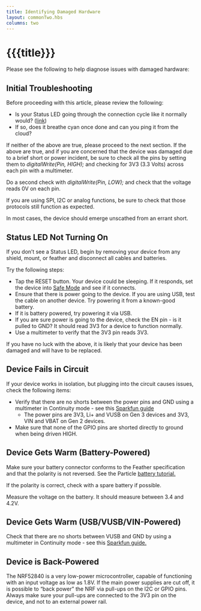 ```yaml
---
title: Identifying Damaged Hardware
layout: commonTwo.hbs
columns: two
---
```


# {{{title}}}
Please see the following to help diagnose issues with damaged hardware:

## Initial Troubleshooting

Before proceeding with this article, please review the following:

* Is your Status LED going through the connection cycle like it normally would? ([link](/tutorials/device-os/led/boron/#standard-modes))
* If so, does it breathe cyan once done and can you ping it from the cloud?

If neither of the above are true, please proceed to the next section. If the above are true, and if you are concerned that the device was damaged due to a brief short or power incident, be sure to check all the pins by setting them to _digitalWrite(Pin, HIGH);_ and checking for 3V3 (3.3 Volts) across each pin with a multimeter.  
  
Do a second check with _digitalWrite(Pin, LOW);_ and check that the voltage reads 0V on each pin.

If you are using SPI, I2C or analog functions, be sure to check that those protocols still function as expected.

In most cases, the device should emerge unscathed from an errant short. 

## Status LED Not Turning On

If you don’t see a Status LED, begin by removing your device from any shield, mount, or feather and disconnect all cables and batteries.

Try the following steps:

* Tap the RESET button. Your device could be sleeping. If it responds, set the device into [Safe Mode](/tutorials/device-os/led/boron/#safe-mode) and see if it connects.
* Ensure that there is power going to the device. If you are using USB, test the cable on another device. Try powering it from a known-good battery.
* If it is battery powered, try powering it via USB.
* If you are sure power is going to the device, check the EN pin - is it pulled to GND? It should read 3V3 for a device to function normally.
* Use a multimeter to verify that the 3V3 pin reads 3V3.

If you have no luck with the above, it is likely that your device has been damaged and will have to be replaced. 

## Device Fails in Circuit

If your device works in isolation, but plugging into the circuit causes issues, check the following items:

* Verify that there are no shorts between the power pins and GND using a multimeter in Continuity mode - see this [Sparkfun guide](https://learn.sparkfun.com/tutorials/how-to-use-a-multimeter/continuity)  
   * The power pins are 3V3, Li+ and VUSB on Gen 3 devices and 3V3, VIN and VBAT on Gen 2 devices.
* Make sure that none of the GPIO pins are shorted directly to ground when being driven HIGH.

## Device Gets Warm (Battery-Powered)

Make sure your battery connector conforms to the Feather specification and that the polarity is not reversed. See the Particle [battery tutorial.](/hardware/power/batteries/) 

If the polarity is correct, check with a spare battery if possible.

Measure the voltage on the battery. It should measure between 3.4 and 4.2V. 

## Device Gets Warm (USB/VUSB/VIN-Powered)

Check that there are no shorts between VUSB and GND by using a multimeter in Continuity mode - see this [Sparkfun guide.](https://learn.sparkfun.com/tutorials/how-to-use-a-multimeter/continuity) 

## Device is Back-Powered

The NRF52840 is a very low-power microcontroller, capable of functioning with an input voltage as low as 1.8V. If the main power supplies are cut off, it is possible to “back power” the NRF via pull-ups on the I2C or GPIO pins. Always make sure your pull-ups are connected to the 3V3 pin on the device, and not to an external power rail.

